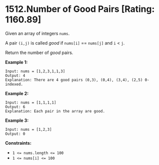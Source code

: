 # 1512.Number of Good Pairs [Rating: 1160.89]

Given an array of integers `nums`.

A pair `(i,j)` is called *good* if `nums[i]` == `nums[j]` and `i` < `j`.

Return the number of *good* pairs.

 

**Example 1:**

```
Input: nums = [1,2,3,1,1,3]
Output: 4
Explanation: There are 4 good pairs (0,3), (0,4), (3,4), (2,5) 0-indexed.
```

**Example 2:**

```
Input: nums = [1,1,1,1]
Output: 6
Explanation: Each pair in the array are good.
```

**Example 3:**

```
Input: nums = [1,2,3]
Output: 0
```

 

**Constraints:**

- `1 <= nums.length <= 100`
- `1 <= nums[i] <= 100`